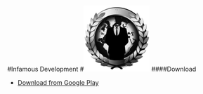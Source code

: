 #Infamous Development
#![](ic_launcher_small.png)
####Download
* [Download from Google Play](https://play.google.com/store/apps/details?id=com.infamous.site)
